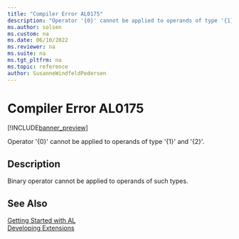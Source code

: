 ```yaml
---
title: "Compiler Error AL0175"
description: "Operator '{0}' cannot be applied to operands of type '{1}' and '{2}'."
ms.author: solsen
ms.custom: na
ms.date: 06/10/2022
ms.reviewer: na
ms.suite: na
ms.tgt_pltfrm: na
ms.topic: reference
author: SusanneWindfeldPedersen
---
```

[//]: # (START>DO_NOT_EDIT)
[//]: # (IMPORTANT:Do not edit any of the content between here and the END>DO_NOT_EDIT.)
[//]: # (Any modifications should be made in the .xml files in the ModernDev repo.)
# Compiler Error AL0175

[!INCLUDE[banner_preview](../includes/banner_preview.md)]

Operator '{0}' cannot be applied to operands of type '{1}' and '{2}'.

## Description
Binary operator cannot be applied to operands of such types.  

[//]: # (IMPORTANT: END>DO_NOT_EDIT)
## See Also  
[Getting Started with AL](../devenv-get-started.md)  
[Developing Extensions](../devenv-dev-overview.md)  